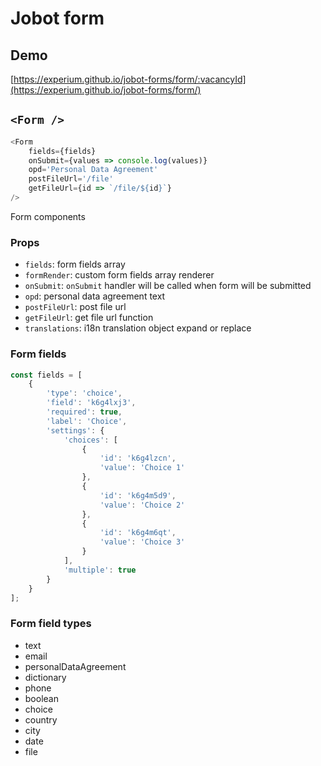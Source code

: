 # Jobot form

## Demo

[https://experium.github.io/jobot-forms/form/:vacancyId](https://experium.github.io/jobot-forms/form/)

## `<Form />`

```js
<Form
    fields={fields}
    onSubmit={values => console.log(values)}
    opd='Personal Data Agreement'
    postFileUrl='/file'
    getFileUrl={id => `/file/${id}`}
/>
```

Form components

### Props

- `fields`: form fields array
- `formRender`: custom form fields array renderer
- `onSubmit`: `onSubmit` handler will be called when form will be submitted
- `opd`: personal data agreement text
- `postFileUrl`: post file url
- `getFileUrl`: get file url function
- `translations`: i18n translation object expand or replace

### Form fields

```js
const fields = [
    {
        'type': 'choice',
        'field': 'k6g4lxj3',
        'required': true,
        'label': 'Choice',
        'settings': {
            'choices': [
                {
                    'id': 'k6g4lzcn',
                    'value': 'Choice 1'
                },
                {
                    'id': 'k6g4m5d9',
                    'value': 'Choice 2'
                },
                {
                    'id': 'k6g4m6qt',
                    'value': 'Choice 3'
                }
            ],
            'multiple': true
        }
    }
];
```

### Form field types

- text
- email
- personalDataAgreement
- dictionary
- phone
- boolean
- choice
- country
- city
- date
- file
